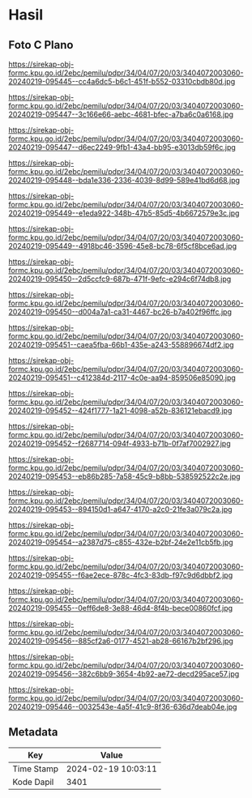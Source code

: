 # Hasil

## Foto C Plano

https://sirekap-obj-formc.kpu.go.id/2ebc/pemilu/pdpr/34/04/07/20/03/3404072003060-20240219-095445--cc4a6dc5-b6c1-451f-b552-03310cbdb80d.jpg

https://sirekap-obj-formc.kpu.go.id/2ebc/pemilu/pdpr/34/04/07/20/03/3404072003060-20240219-095447--3c166e66-aebc-4681-bfec-a7ba6c0a6168.jpg

https://sirekap-obj-formc.kpu.go.id/2ebc/pemilu/pdpr/34/04/07/20/03/3404072003060-20240219-095447--d6ec2249-9fb1-43a4-bb95-e3013db59f6c.jpg

https://sirekap-obj-formc.kpu.go.id/2ebc/pemilu/pdpr/34/04/07/20/03/3404072003060-20240219-095448--bda1e336-2336-4039-8d99-589e41bd6d68.jpg

https://sirekap-obj-formc.kpu.go.id/2ebc/pemilu/pdpr/34/04/07/20/03/3404072003060-20240219-095449--e1eda922-348b-47b5-85d5-4b6672579e3c.jpg

https://sirekap-obj-formc.kpu.go.id/2ebc/pemilu/pdpr/34/04/07/20/03/3404072003060-20240219-095449--4918bc46-3596-45e8-bc78-6f5cf8bce6ad.jpg

https://sirekap-obj-formc.kpu.go.id/2ebc/pemilu/pdpr/34/04/07/20/03/3404072003060-20240219-095450--2d5ccfc9-687b-471f-9efc-e294c6f74db8.jpg

https://sirekap-obj-formc.kpu.go.id/2ebc/pemilu/pdpr/34/04/07/20/03/3404072003060-20240219-095450--d004a7a1-ca31-4467-bc26-b7a402f96ffc.jpg

https://sirekap-obj-formc.kpu.go.id/2ebc/pemilu/pdpr/34/04/07/20/03/3404072003060-20240219-095451--caea5fba-66b1-435e-a243-558896674df2.jpg

https://sirekap-obj-formc.kpu.go.id/2ebc/pemilu/pdpr/34/04/07/20/03/3404072003060-20240219-095451--c412384d-2117-4c0e-aa94-859506e85090.jpg

https://sirekap-obj-formc.kpu.go.id/2ebc/pemilu/pdpr/34/04/07/20/03/3404072003060-20240219-095452--424f1777-1a21-4098-a52b-836121ebacd9.jpg

https://sirekap-obj-formc.kpu.go.id/2ebc/pemilu/pdpr/34/04/07/20/03/3404072003060-20240219-095452--f2687714-094f-4933-b71b-0f7af7002927.jpg

https://sirekap-obj-formc.kpu.go.id/2ebc/pemilu/pdpr/34/04/07/20/03/3404072003060-20240219-095453--eb86b285-7a58-45c9-b8bb-538592522c2e.jpg

https://sirekap-obj-formc.kpu.go.id/2ebc/pemilu/pdpr/34/04/07/20/03/3404072003060-20240219-095453--894150d1-a647-4170-a2c0-21fe3a079c2a.jpg

https://sirekap-obj-formc.kpu.go.id/2ebc/pemilu/pdpr/34/04/07/20/03/3404072003060-20240219-095454--a2387d75-c855-432e-b2bf-24e2e11cb5fb.jpg

https://sirekap-obj-formc.kpu.go.id/2ebc/pemilu/pdpr/34/04/07/20/03/3404072003060-20240219-095455--f6ae2ece-878c-4fc3-83db-f97c9d6dbbf2.jpg

https://sirekap-obj-formc.kpu.go.id/2ebc/pemilu/pdpr/34/04/07/20/03/3404072003060-20240219-095455--0eff6de8-3e88-46d4-8f4b-bece00860fcf.jpg

https://sirekap-obj-formc.kpu.go.id/2ebc/pemilu/pdpr/34/04/07/20/03/3404072003060-20240219-095456--885cf2a6-0177-4521-ab28-66167b2bf296.jpg

https://sirekap-obj-formc.kpu.go.id/2ebc/pemilu/pdpr/34/04/07/20/03/3404072003060-20240219-095456--382c6bb9-3654-4b92-ae72-decd295ace57.jpg

https://sirekap-obj-formc.kpu.go.id/2ebc/pemilu/pdpr/34/04/07/20/03/3404072003060-20240219-095446--0032543e-4a5f-41c9-8f36-636d7deab04e.jpg


## Metadata

| Key        | Value               |
| ---------- | ------------------- |
| Time Stamp | 2024-02-19 10:03:11 |
| Kode Dapil | 3401                |



